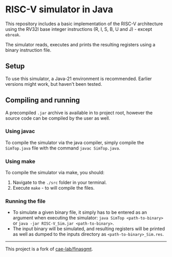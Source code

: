 
# RISC-V simulator in Java
This repository includes a basic implementation of the RISC-V architecture using 
the RV32I base integer instructions (R, I, S, B, U and J) - except `ebreak`.

The simulator reads, executes and prints the resulting registers using a
binary instruction file.

## Setup
To use this simulator, a Java-21 environment is recommended. Earlier versions might work, but haven't been tested.

## Compiling and running
A precompiled `.jar` archive is available in to project root, however the source code can be compiled by the user as well.

### Using javac
To compile the simulator via the java compiler, simply compile the `SimTop.java` file with the command `javac SimTop.java`.

### Using make
To compile the simulator via make, you should:
1. Navigate to the `./src` folder in your terminal.
2. Execute `make` - to will compile the files.

### Running the file
- To simulate a given binary file, it simply has to be entered as an argument when executing the simulator: `java SimTop <path-to-binary>` or `java -jar RISC-V_Sim.jar <path-to-binary>`.
- The input binary will be simulated, and resulting registers will be printed as well as dumped to the inputs directory as `<path-to-binary>_Sim.res`.

---

This project is a fork of [cae-lab/finasgmt](https://github.com/schoeberl/cae-lab/tree/master/finasgmt).